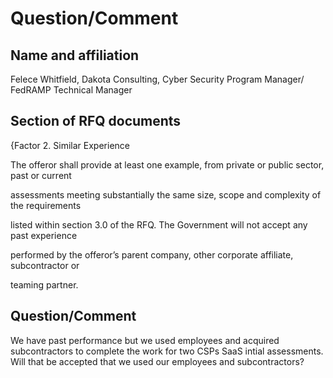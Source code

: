# Question/Comment


## Name and affiliation
Felece Whitfield, Dakota Consulting, Cyber Security Program Manager/ FedRAMP Technical Manager

## Section of RFQ documents
{Factor 2. Similar Experience

The offeror shall provide at least one example, from private or public sector, past or current

assessments meeting substantially the same size, scope and complexity of the requirements

listed within section 3.0 of the RFQ. The Government will not accept any past experience

performed by the offeror’s parent company, other corporate affiliate, subcontractor or

teaming partner.

 

## Question/Comment
We have past performance but we used employees and acquired subcontractors to complete the work for two CSPs SaaS intial assessments.  Will that be accepted that we used our employees and subcontractors? 


